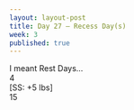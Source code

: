 ```yaml
---
layout: layout-post
title: Day 27 — Recess Day(s)
week: 3
published: true
---
```


<div class="ex_list">

  <div class="ex">
    <div class="name">
      I meant Rest Days...
    </div>
    <div class="set">4 <br/>[SS: +5 lbs]</div>
    <div class="rep">15</div>
  </div>

</div>



